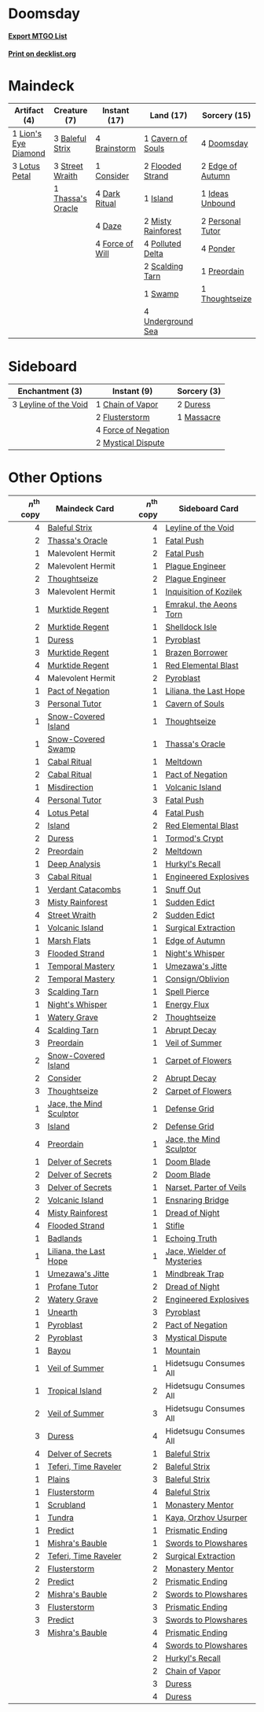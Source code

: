 # Doomsday

#### [Export MTGO List](../collection/Doomsday/Doomsday.txt)
#### [Print on decklist.org](http://decklist.org/?deckmain=3%09Baleful%20Strix%0A4%09Brainstorm%0A1%09Cavern%20of%20Souls%0A1%09Consider%0A4%09Dark%20Ritual%0A4%09Daze%0A4%09Doomsday%0A2%09Edge%20of%20Autumn%0A2%09Flooded%20Strand%0A4%09Force%20of%20Will%0A1%09Ideas%20Unbound%0A1%09Island%0A1%09Lion's%20Eye%20Diamond%0A3%09Lotus%20Petal%0A2%09Misty%20Rainforest%0A2%09Personal%20Tutor%0A4%09Polluted%20Delta%0A4%09Ponder%0A1%09Preordain%0A2%09Scalding%20Tarn%0A3%09Street%20Wraith%0A1%09Swamp%0A1%09Thassa's%20Oracle%0A1%09Thoughtseize%0A4%09Underground%20Sea&deckside=1%09Chain%20of%20Vapor%0A2%09Duress%0A2%09Flusterstorm%0A4%09Force%20of%20Negation%0A3%09Leyline%20of%20the%20Void%0A1%09Massacre%0A2%09Mystical%20Dispute)
# Maindeck

|                                        Artifact (4)                                         |                                        Creature (7)                                        |                                      Instant (17)                                      |                                          Land (17)                                          |                                       Sorcery (15)                                        |
|---------------------------------------------------------------------------------------------|--------------------------------------------------------------------------------------------|----------------------------------------------------------------------------------------|---------------------------------------------------------------------------------------------|-------------------------------------------------------------------------------------------|
|1 [Lion's Eye Diamond](http://gatherer.wizards.com/Pages/Card/Details.aspx?multiverseid=3255)|3 [Baleful Strix](http://gatherer.wizards.com/Pages/Card/Details.aspx?multiverseid=376260)  |4 [Brainstorm](http://gatherer.wizards.com/Pages/Card/Details.aspx?multiverseid=3897)   |1 [Cavern of Souls](http://gatherer.wizards.com/Pages/Card/Details.aspx?multiverseid=278058) |4 [Doomsday](http://gatherer.wizards.com/Pages/Card/Details.aspx?multiverseid=15397)       |
|3 [Lotus Petal](http://gatherer.wizards.com/Pages/Card/Details.aspx?multiverseid=420602)     |3 [Street Wraith](http://gatherer.wizards.com/Pages/Card/Details.aspx?multiverseid=442097)  |1 [Consider](http://gatherer.wizards.com/Pages/Card/Details.aspx?multiverseid=534803)   |2 [Flooded Strand](http://gatherer.wizards.com/Pages/Card/Details.aspx?multiverseid=405098)  |2 [Edge of Autumn](http://gatherer.wizards.com/Pages/Card/Details.aspx?multiverseid=243442)|
|                                                                                             |1 [Thassa's Oracle](http://gatherer.wizards.com/Pages/Card/Details.aspx?multiverseid=476324)|4 [Dark Ritual](http://gatherer.wizards.com/Pages/Card/Details.aspx?multiverseid=651)   |1 [Island](http://gatherer.wizards.com/Pages/Card/Details.aspx?multiverseid=439857)          |1 [Ideas Unbound](http://gatherer.wizards.com/Pages/Card/Details.aspx?multiverseid=88789)  |
|                                                                                             |                                                                                            |4 [Daze](http://gatherer.wizards.com/Pages/Card/Details.aspx?multiverseid=189255)       |2 [Misty Rainforest](http://gatherer.wizards.com/Pages/Card/Details.aspx?multiverseid=405102)|2 [Personal Tutor](http://gatherer.wizards.com/Pages/Card/Details.aspx?multiverseid=184775)|
|                                                                                             |                                                                                            |4 [Force of Will](http://gatherer.wizards.com/Pages/Card/Details.aspx?multiverseid=3107)|4 [Polluted Delta](http://gatherer.wizards.com/Pages/Card/Details.aspx?multiverseid=405104)  |4 [Ponder](http://gatherer.wizards.com/Pages/Card/Details.aspx?multiverseid=451051)        |
|                                                                                             |                                                                                            |                                                                                        |2 [Scalding Tarn](http://gatherer.wizards.com/Pages/Card/Details.aspx?multiverseid=405107)   |1 [Preordain](http://gatherer.wizards.com/Pages/Card/Details.aspx?multiverseid=405347)     |
|                                                                                             |                                                                                            |                                                                                        |1 [Swamp](http://gatherer.wizards.com/Pages/Card/Details.aspx?multiverseid=439858)           |1 [Thoughtseize](http://gatherer.wizards.com/Pages/Card/Details.aspx?multiverseid=438676)  |
|                                                                                             |                                                                                            |                                                                                        |4 [Underground Sea](http://gatherer.wizards.com/Pages/Card/Details.aspx?multiverseid=886)    |                                                                                           |


# Sideboard

|                                        Enchantment (3)                                         |                                         Instant (9)                                          |                                    Sorcery (3)                                     |
|------------------------------------------------------------------------------------------------|----------------------------------------------------------------------------------------------|------------------------------------------------------------------------------------|
|3 [Leyline of the Void](http://gatherer.wizards.com/Pages/Card/Details.aspx?multiverseid=107682)|1 [Chain of Vapor](http://gatherer.wizards.com/Pages/Card/Details.aspx?multiverseid=420701)   |2 [Duress](http://gatherer.wizards.com/Pages/Card/Details.aspx?multiverseid=14557)  |
|                                                                                                |2 [Flusterstorm](http://gatherer.wizards.com/Pages/Card/Details.aspx?multiverseid=228255)     |1 [Massacre](http://gatherer.wizards.com/Pages/Card/Details.aspx?multiverseid=21324)|
|                                                                                                |4 [Force of Negation](http://gatherer.wizards.com/Pages/Card/Details.aspx?multiverseid=464001)|                                                                                    |
|                                                                                                |2 [Mystical Dispute](http://gatherer.wizards.com/Pages/Card/Details.aspx?multiverseid=473020) |                                                                                    |


# Other Options

|*n*<sup>th</sup> copy|                                          Maindeck Card                                           |*n*<sup>th</sup> copy|                                           Sideboard Card                                            |
|--------------------:|--------------------------------------------------------------------------------------------------|--------------------:|-----------------------------------------------------------------------------------------------------|
|                    4|[Baleful Strix](http://gatherer.wizards.com/Pages/Card/Details.aspx?multiverseid=376260)          |                    4|[Leyline of the Void](http://gatherer.wizards.com/Pages/Card/Details.aspx?multiverseid=107682)       |
|                    2|[Thassa's Oracle](http://gatherer.wizards.com/Pages/Card/Details.aspx?multiverseid=476324)        |                    1|[Fatal Push](http://gatherer.wizards.com/Pages/Card/Details.aspx?multiverseid=423724)                |
|                    1|Malevolent Hermit                                                                                 |                    2|[Fatal Push](http://gatherer.wizards.com/Pages/Card/Details.aspx?multiverseid=423724)                |
|                    2|Malevolent Hermit                                                                                 |                    1|[Plague Engineer](http://gatherer.wizards.com/Pages/Card/Details.aspx?multiverseid=464049)           |
|                    2|[Thoughtseize](http://gatherer.wizards.com/Pages/Card/Details.aspx?multiverseid=438676)           |                    2|[Plague Engineer](http://gatherer.wizards.com/Pages/Card/Details.aspx?multiverseid=464049)           |
|                    3|Malevolent Hermit                                                                                 |                    1|[Inquisition of Kozilek](http://gatherer.wizards.com/Pages/Card/Details.aspx?multiverseid=416897)    |
|                    1|[Murktide Regent](http://gatherer.wizards.com/Pages/Card/Details.aspx?multiverseid=522128)        |                    1|[Emrakul, the Aeons Torn](http://gatherer.wizards.com/Pages/Card/Details.aspx?multiverseid=397905)   |
|                    2|[Murktide Regent](http://gatherer.wizards.com/Pages/Card/Details.aspx?multiverseid=522128)        |                    1|[Shelldock Isle](http://gatherer.wizards.com/Pages/Card/Details.aspx?multiverseid=146178)            |
|                    1|[Duress](http://gatherer.wizards.com/Pages/Card/Details.aspx?multiverseid=14557)                  |                    1|[Pyroblast](http://gatherer.wizards.com/Pages/Card/Details.aspx?multiverseid=4083)                   |
|                    3|[Murktide Regent](http://gatherer.wizards.com/Pages/Card/Details.aspx?multiverseid=522128)        |                    1|[Brazen Borrower](http://gatherer.wizards.com/Pages/Card/Details.aspx?multiverseid=473001)           |
|                    4|[Murktide Regent](http://gatherer.wizards.com/Pages/Card/Details.aspx?multiverseid=522128)        |                    1|[Red Elemental Blast](http://gatherer.wizards.com/Pages/Card/Details.aspx?multiverseid=814)          |
|                    4|Malevolent Hermit                                                                                 |                    2|[Pyroblast](http://gatherer.wizards.com/Pages/Card/Details.aspx?multiverseid=4083)                   |
|                    1|[Pact of Negation](http://gatherer.wizards.com/Pages/Card/Details.aspx?multiverseid=442057)       |                    1|[Liliana, the Last Hope](http://gatherer.wizards.com/Pages/Card/Details.aspx?multiverseid=414388)    |
|                    3|[Personal Tutor](http://gatherer.wizards.com/Pages/Card/Details.aspx?multiverseid=184775)         |                    1|[Cavern of Souls](http://gatherer.wizards.com/Pages/Card/Details.aspx?multiverseid=278058)           |
|                    1|[Snow-Covered Island](http://gatherer.wizards.com/Pages/Card/Details.aspx?multiverseid=121130)    |                    1|[Thoughtseize](http://gatherer.wizards.com/Pages/Card/Details.aspx?multiverseid=438676)              |
|                    1|[Snow-Covered Swamp](http://gatherer.wizards.com/Pages/Card/Details.aspx?multiverseid=121256)     |                    1|[Thassa's Oracle](http://gatherer.wizards.com/Pages/Card/Details.aspx?multiverseid=476324)           |
|                    1|[Cabal Ritual](http://gatherer.wizards.com/Pages/Card/Details.aspx?multiverseid=30564)            |                    1|[Meltdown](http://gatherer.wizards.com/Pages/Card/Details.aspx?multiverseid=10466)                   |
|                    2|[Cabal Ritual](http://gatherer.wizards.com/Pages/Card/Details.aspx?multiverseid=30564)            |                    1|[Pact of Negation](http://gatherer.wizards.com/Pages/Card/Details.aspx?multiverseid=442057)          |
|                    1|[Misdirection](http://gatherer.wizards.com/Pages/Card/Details.aspx?multiverseid=382310)           |                    1|[Volcanic Island](http://gatherer.wizards.com/Pages/Card/Details.aspx?multiverseid=887)              |
|                    4|[Personal Tutor](http://gatherer.wizards.com/Pages/Card/Details.aspx?multiverseid=184775)         |                    3|[Fatal Push](http://gatherer.wizards.com/Pages/Card/Details.aspx?multiverseid=423724)                |
|                    4|[Lotus Petal](http://gatherer.wizards.com/Pages/Card/Details.aspx?multiverseid=420602)            |                    4|[Fatal Push](http://gatherer.wizards.com/Pages/Card/Details.aspx?multiverseid=423724)                |
|                    2|[Island](http://gatherer.wizards.com/Pages/Card/Details.aspx?multiverseid=439857)                 |                    2|[Red Elemental Blast](http://gatherer.wizards.com/Pages/Card/Details.aspx?multiverseid=814)          |
|                    2|[Duress](http://gatherer.wizards.com/Pages/Card/Details.aspx?multiverseid=14557)                  |                    1|[Tormod's Crypt](http://gatherer.wizards.com/Pages/Card/Details.aspx?multiverseid=389723)            |
|                    2|[Preordain](http://gatherer.wizards.com/Pages/Card/Details.aspx?multiverseid=405347)              |                    2|[Meltdown](http://gatherer.wizards.com/Pages/Card/Details.aspx?multiverseid=10466)                   |
|                    1|[Deep Analysis](http://gatherer.wizards.com/Pages/Card/Details.aspx?multiverseid=376303)          |                    1|[Hurkyl's Recall](http://gatherer.wizards.com/Pages/Card/Details.aspx?multiverseid=135260)           |
|                    3|[Cabal Ritual](http://gatherer.wizards.com/Pages/Card/Details.aspx?multiverseid=30564)            |                    1|[Engineered Explosives](http://gatherer.wizards.com/Pages/Card/Details.aspx?multiverseid=50139)      |
|                    1|[Verdant Catacombs](http://gatherer.wizards.com/Pages/Card/Details.aspx?multiverseid=405113)      |                    1|[Snuff Out](http://gatherer.wizards.com/Pages/Card/Details.aspx?multiverseid=201794)                 |
|                    3|[Misty Rainforest](http://gatherer.wizards.com/Pages/Card/Details.aspx?multiverseid=405102)       |                    1|[Sudden Edict](http://gatherer.wizards.com/Pages/Card/Details.aspx?multiverseid=522176)              |
|                    4|[Street Wraith](http://gatherer.wizards.com/Pages/Card/Details.aspx?multiverseid=442097)          |                    2|[Sudden Edict](http://gatherer.wizards.com/Pages/Card/Details.aspx?multiverseid=522176)              |
|                    1|[Volcanic Island](http://gatherer.wizards.com/Pages/Card/Details.aspx?multiverseid=887)           |                    1|[Surgical Extraction](http://gatherer.wizards.com/Pages/Card/Details.aspx?multiverseid=397706)       |
|                    1|[Marsh Flats](http://gatherer.wizards.com/Pages/Card/Details.aspx?multiverseid=405101)            |                    1|[Edge of Autumn](http://gatherer.wizards.com/Pages/Card/Details.aspx?multiverseid=243442)            |
|                    3|[Flooded Strand](http://gatherer.wizards.com/Pages/Card/Details.aspx?multiverseid=405098)         |                    1|[Night's Whisper](http://gatherer.wizards.com/Pages/Card/Details.aspx?multiverseid=51178)            |
|                    1|[Temporal Mastery](http://gatherer.wizards.com/Pages/Card/Details.aspx?multiverseid=240133)       |                    1|[Umezawa's Jitte](http://gatherer.wizards.com/Pages/Card/Details.aspx?multiverseid=81979)            |
|                    2|[Temporal Mastery](http://gatherer.wizards.com/Pages/Card/Details.aspx?multiverseid=240133)       |                    1|[Consign/Oblivion](http://gatherer.wizards.com/Pages/Card/Details.aspx?multiverseid=430838)          |
|                    3|[Scalding Tarn](http://gatherer.wizards.com/Pages/Card/Details.aspx?multiverseid=405107)          |                    1|[Spell Pierce](http://gatherer.wizards.com/Pages/Card/Details.aspx?multiverseid=425876)              |
|                    1|[Night's Whisper](http://gatherer.wizards.com/Pages/Card/Details.aspx?multiverseid=51178)         |                    1|[Energy Flux](http://gatherer.wizards.com/Pages/Card/Details.aspx?multiverseid=1199)                 |
|                    1|[Watery Grave](http://gatherer.wizards.com/Pages/Card/Details.aspx?multiverseid=405114)           |                    2|[Thoughtseize](http://gatherer.wizards.com/Pages/Card/Details.aspx?multiverseid=438676)              |
|                    4|[Scalding Tarn](http://gatherer.wizards.com/Pages/Card/Details.aspx?multiverseid=405107)          |                    1|[Abrupt Decay](http://gatherer.wizards.com/Pages/Card/Details.aspx?multiverseid=456061)              |
|                    3|[Preordain](http://gatherer.wizards.com/Pages/Card/Details.aspx?multiverseid=405347)              |                    1|[Veil of Summer](http://gatherer.wizards.com/Pages/Card/Details.aspx?multiverseid=466952)            |
|                    2|[Snow-Covered Island](http://gatherer.wizards.com/Pages/Card/Details.aspx?multiverseid=121130)    |                    1|[Carpet of Flowers](http://gatherer.wizards.com/Pages/Card/Details.aspx?multiverseid=5858)           |
|                    2|[Consider](http://gatherer.wizards.com/Pages/Card/Details.aspx?multiverseid=534803)               |                    2|[Abrupt Decay](http://gatherer.wizards.com/Pages/Card/Details.aspx?multiverseid=456061)              |
|                    3|[Thoughtseize](http://gatherer.wizards.com/Pages/Card/Details.aspx?multiverseid=438676)           |                    2|[Carpet of Flowers](http://gatherer.wizards.com/Pages/Card/Details.aspx?multiverseid=5858)           |
|                    1|[Jace, the Mind Sculptor](http://gatherer.wizards.com/Pages/Card/Details.aspx?multiverseid=442051)|                    1|[Defense Grid](http://gatherer.wizards.com/Pages/Card/Details.aspx?multiverseid=45481)               |
|                    3|[Island](http://gatherer.wizards.com/Pages/Card/Details.aspx?multiverseid=439857)                 |                    2|[Defense Grid](http://gatherer.wizards.com/Pages/Card/Details.aspx?multiverseid=45481)               |
|                    4|[Preordain](http://gatherer.wizards.com/Pages/Card/Details.aspx?multiverseid=405347)              |                    1|[Jace, the Mind Sculptor](http://gatherer.wizards.com/Pages/Card/Details.aspx?multiverseid=442051)   |
|                    1|[Delver of Secrets](http://gatherer.wizards.com/Pages/Card/Details.aspx?multiverseid=226749)      |                    1|[Doom Blade](http://gatherer.wizards.com/Pages/Card/Details.aspx?multiverseid=247322)                |
|                    2|[Delver of Secrets](http://gatherer.wizards.com/Pages/Card/Details.aspx?multiverseid=226749)      |                    2|[Doom Blade](http://gatherer.wizards.com/Pages/Card/Details.aspx?multiverseid=247322)                |
|                    3|[Delver of Secrets](http://gatherer.wizards.com/Pages/Card/Details.aspx?multiverseid=226749)      |                    1|[Narset, Parter of Veils](http://gatherer.wizards.com/Pages/Card/Details.aspx?multiverseid=460988)   |
|                    2|[Volcanic Island](http://gatherer.wizards.com/Pages/Card/Details.aspx?multiverseid=887)           |                    1|[Ensnaring Bridge](http://gatherer.wizards.com/Pages/Card/Details.aspx?multiverseid=15866)           |
|                    4|[Misty Rainforest](http://gatherer.wizards.com/Pages/Card/Details.aspx?multiverseid=405102)       |                    1|[Dread of Night](http://gatherer.wizards.com/Pages/Card/Details.aspx?multiverseid=14580)             |
|                    4|[Flooded Strand](http://gatherer.wizards.com/Pages/Card/Details.aspx?multiverseid=405098)         |                    1|[Stifle](http://gatherer.wizards.com/Pages/Card/Details.aspx?multiverseid=382377)                    |
|                    1|[Badlands](http://gatherer.wizards.com/Pages/Card/Details.aspx?multiverseid=878)                  |                    1|[Echoing Truth](http://gatherer.wizards.com/Pages/Card/Details.aspx?multiverseid=405212)             |
|                    1|[Liliana, the Last Hope](http://gatherer.wizards.com/Pages/Card/Details.aspx?multiverseid=414388) |                    1|[Jace, Wielder of Mysteries](http://gatherer.wizards.com/Pages/Card/Details.aspx?multiverseid=460981)|
|                    1|[Umezawa's Jitte](http://gatherer.wizards.com/Pages/Card/Details.aspx?multiverseid=81979)         |                    1|[Mindbreak Trap](http://gatherer.wizards.com/Pages/Card/Details.aspx?multiverseid=197532)            |
|                    1|[Profane Tutor](http://gatherer.wizards.com/Pages/Card/Details.aspx?multiverseid=522173)          |                    2|[Dread of Night](http://gatherer.wizards.com/Pages/Card/Details.aspx?multiverseid=14580)             |
|                    2|[Watery Grave](http://gatherer.wizards.com/Pages/Card/Details.aspx?multiverseid=405114)           |                    2|[Engineered Explosives](http://gatherer.wizards.com/Pages/Card/Details.aspx?multiverseid=50139)      |
|                    1|[Unearth](http://gatherer.wizards.com/Pages/Card/Details.aspx?multiverseid=442102)                |                    3|[Pyroblast](http://gatherer.wizards.com/Pages/Card/Details.aspx?multiverseid=4083)                   |
|                    1|[Pyroblast](http://gatherer.wizards.com/Pages/Card/Details.aspx?multiverseid=4083)                |                    2|[Pact of Negation](http://gatherer.wizards.com/Pages/Card/Details.aspx?multiverseid=442057)          |
|                    2|[Pyroblast](http://gatherer.wizards.com/Pages/Card/Details.aspx?multiverseid=4083)                |                    3|[Mystical Dispute](http://gatherer.wizards.com/Pages/Card/Details.aspx?multiverseid=473020)          |
|                    1|[Bayou](http://gatherer.wizards.com/Pages/Card/Details.aspx?multiverseid=879)                     |                    1|[Mountain](http://gatherer.wizards.com/Pages/Card/Details.aspx?multiverseid=439859)                  |
|                    1|[Veil of Summer](http://gatherer.wizards.com/Pages/Card/Details.aspx?multiverseid=466952)         |                    1|Hidetsugu Consumes All                                                                               |
|                    1|[Tropical Island](http://gatherer.wizards.com/Pages/Card/Details.aspx?multiverseid=884)           |                    2|Hidetsugu Consumes All                                                                               |
|                    2|[Veil of Summer](http://gatherer.wizards.com/Pages/Card/Details.aspx?multiverseid=466952)         |                    3|Hidetsugu Consumes All                                                                               |
|                    3|[Duress](http://gatherer.wizards.com/Pages/Card/Details.aspx?multiverseid=14557)                  |                    4|Hidetsugu Consumes All                                                                               |
|                    4|[Delver of Secrets](http://gatherer.wizards.com/Pages/Card/Details.aspx?multiverseid=226749)      |                    1|[Baleful Strix](http://gatherer.wizards.com/Pages/Card/Details.aspx?multiverseid=376260)             |
|                    1|[Teferi, Time Raveler](http://gatherer.wizards.com/Pages/Card/Details.aspx?multiverseid=461148)   |                    2|[Baleful Strix](http://gatherer.wizards.com/Pages/Card/Details.aspx?multiverseid=376260)             |
|                    1|[Plains](http://gatherer.wizards.com/Pages/Card/Details.aspx?multiverseid=439856)                 |                    3|[Baleful Strix](http://gatherer.wizards.com/Pages/Card/Details.aspx?multiverseid=376260)             |
|                    1|[Flusterstorm](http://gatherer.wizards.com/Pages/Card/Details.aspx?multiverseid=228255)           |                    4|[Baleful Strix](http://gatherer.wizards.com/Pages/Card/Details.aspx?multiverseid=376260)             |
|                    1|[Scrubland](http://gatherer.wizards.com/Pages/Card/Details.aspx?multiverseid=882)                 |                    1|[Monastery Mentor](http://gatherer.wizards.com/Pages/Card/Details.aspx?multiverseid=391883)          |
|                    1|[Tundra](http://gatherer.wizards.com/Pages/Card/Details.aspx?multiverseid=885)                    |                    1|[Kaya, Orzhov Usurper](http://gatherer.wizards.com/Pages/Card/Details.aspx?multiverseid=460129)      |
|                    1|[Predict](http://gatherer.wizards.com/Pages/Card/Details.aspx?multiverseid=451053)                |                    1|[Prismatic Ending](http://gatherer.wizards.com/Pages/Card/Details.aspx?multiverseid=522101)          |
|                    1|[Mishra's Bauble](http://gatherer.wizards.com/Pages/Card/Details.aspx?multiverseid=122122)        |                    1|[Swords to Plowshares](http://gatherer.wizards.com/Pages/Card/Details.aspx?multiverseid=869)         |
|                    2|[Teferi, Time Raveler](http://gatherer.wizards.com/Pages/Card/Details.aspx?multiverseid=461148)   |                    2|[Surgical Extraction](http://gatherer.wizards.com/Pages/Card/Details.aspx?multiverseid=397706)       |
|                    2|[Flusterstorm](http://gatherer.wizards.com/Pages/Card/Details.aspx?multiverseid=228255)           |                    2|[Monastery Mentor](http://gatherer.wizards.com/Pages/Card/Details.aspx?multiverseid=391883)          |
|                    2|[Predict](http://gatherer.wizards.com/Pages/Card/Details.aspx?multiverseid=451053)                |                    2|[Prismatic Ending](http://gatherer.wizards.com/Pages/Card/Details.aspx?multiverseid=522101)          |
|                    2|[Mishra's Bauble](http://gatherer.wizards.com/Pages/Card/Details.aspx?multiverseid=122122)        |                    2|[Swords to Plowshares](http://gatherer.wizards.com/Pages/Card/Details.aspx?multiverseid=869)         |
|                    3|[Flusterstorm](http://gatherer.wizards.com/Pages/Card/Details.aspx?multiverseid=228255)           |                    3|[Prismatic Ending](http://gatherer.wizards.com/Pages/Card/Details.aspx?multiverseid=522101)          |
|                    3|[Predict](http://gatherer.wizards.com/Pages/Card/Details.aspx?multiverseid=451053)                |                    3|[Swords to Plowshares](http://gatherer.wizards.com/Pages/Card/Details.aspx?multiverseid=869)         |
|                    3|[Mishra's Bauble](http://gatherer.wizards.com/Pages/Card/Details.aspx?multiverseid=122122)        |                    4|[Prismatic Ending](http://gatherer.wizards.com/Pages/Card/Details.aspx?multiverseid=522101)          |
|                     |                                                                                                  |                    4|[Swords to Plowshares](http://gatherer.wizards.com/Pages/Card/Details.aspx?multiverseid=869)         |
|                     |                                                                                                  |                    2|[Hurkyl's Recall](http://gatherer.wizards.com/Pages/Card/Details.aspx?multiverseid=135260)           |
|                     |                                                                                                  |                    2|[Chain of Vapor](http://gatherer.wizards.com/Pages/Card/Details.aspx?multiverseid=420701)            |
|                     |                                                                                                  |                    3|[Duress](http://gatherer.wizards.com/Pages/Card/Details.aspx?multiverseid=14557)                     |
|                     |                                                                                                  |                    4|[Duress](http://gatherer.wizards.com/Pages/Card/Details.aspx?multiverseid=14557)                     |

